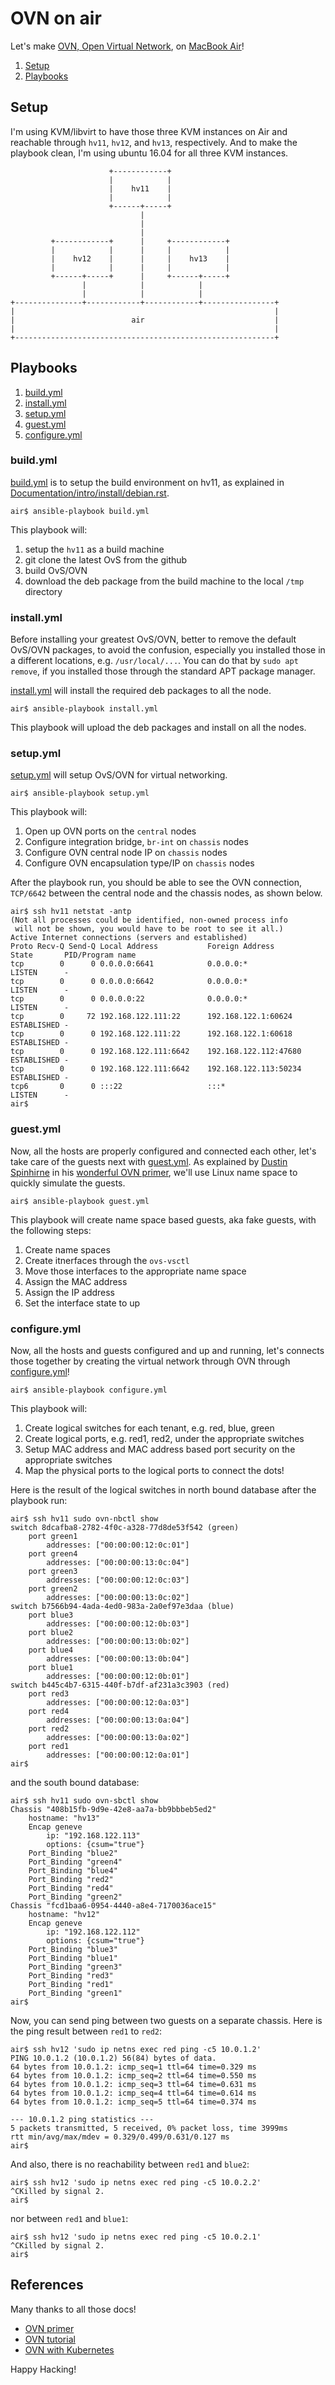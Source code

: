 # OVN on air

Let's make [OVN, Open Virtual Network](http://openvswitch.org/support/dist-docs/ovn-architecture.7.html),
on [MacBook Air](https://github.com/keinohguchi/arch-on-air/blob/master/README.md)!

1. [Setup](#setup)
2. [Playbooks](#playbooks)

## Setup

I'm using KVM/libvirt to have those three KVM instances on Air and
reachable through `hv11`, `hv12`, and `hv13`, respectively.  And
to make the playbook clean, I'm using ubuntu 16.04 for all three
KVM instances.

```
                      +------------+
                      |            |
                      |    hv11    |
                      |            |
                      +------+-----+
                             |
                             |
                             |
         +------------+      |     +------------+
         |            |      |     |            |
         |    hv12    |      |     |    hv13    |
         |            |      |     |            |
         +------+-----+      |     +------+-----+
                |            |            |
                |            |            |
+---------------+------------+------------+----------------+
|                                                          |
|                          air                             |
|                                                          |
+----------------------------------------------------------+
```

## Playbooks

1. [build.yml](#buildyml)
2. [install.yml](#installyml)
3. [setup.yml](#setupyml)
4. [guest.yml](#guestyml)
5. [configure.yml](#configureyml)

### build.yml

[build.yml](build.yml) is to setup the build environment on hv11, as explained in
[Documentation/intro/install/debian.rst](https://github.com/openvswitch/ovs/blob/master/Documentation/intro/install/debian.rst).

```
air$ ansible-playbook build.yml
```

This playbook will:

1. setup the `hv11` as a build machine
2. git clone the latest OvS from the github
3. build OvS/OVN
4. download the deb package from the build machine to the local `/tmp` directory

### install.yml

Before installing your greatest OvS/OVN, better to remove the default OvS/OVN
packages, to avoid the confusion, especially you installed those in a different
locations, e.g. `/usr/local/...`.  You can do that by `sudo apt remove`, if you
installed those through the standard APT package manager.

[install.yml](install.yml) will install the required deb packages to all
the node.

```
air$ ansible-playbook install.yml
```

This playbook will upload the deb packages and install on all the nodes.

### setup.yml

[setup.yml](setup.yml) will setup OvS/OVN for virtual networking.

```
air$ ansible-playbook setup.yml
```

This playbook will:

1. Open up OVN ports on the `central` nodes
2. Configure integration bridge, `br-int` on `chassis` nodes
3. Configure OVN central node IP on `chassis` nodes
4. Configure OVN encapsulation type/IP on `chassis` nodes

After the playbook run, you should be able to see the OVN connection, `TCP/6642`
between the central node and the chassis nodes, as shown below.

```
air$ ssh hv11 netstat -antp
(Not all processes could be identified, non-owned process info
 will not be shown, you would have to be root to see it all.)
Active Internet connections (servers and established)
Proto Recv-Q Send-Q Local Address           Foreign Address         State       PID/Program name
tcp        0      0 0.0.0.0:6641            0.0.0.0:*               LISTEN      -
tcp        0      0 0.0.0.0:6642            0.0.0.0:*               LISTEN      -
tcp        0      0 0.0.0.0:22              0.0.0.0:*               LISTEN      -
tcp        0     72 192.168.122.111:22      192.168.122.1:60624     ESTABLISHED -
tcp        0      0 192.168.122.111:22      192.168.122.1:60618     ESTABLISHED -
tcp        0      0 192.168.122.111:6642    192.168.122.112:47680   ESTABLISHED -
tcp        0      0 192.168.122.111:6642    192.168.122.113:50234   ESTABLISHED -
tcp6       0      0 :::22                   :::*                    LISTEN      -
air$
```

### guest.yml

Now, all the hosts are properly configured and connected each other,
let's take care of the guests next with [guest.yml](guest.yml).
As explained by [Dustin Spinhirne](http://blog.spinhirne) in his
[wonderful OVN primer](http://blog.spinhirne.com/2016/09/a-primer-on-ovn.html),
we'll use Linux name space to quickly simulate the guests.

```
air$ ansible-playbook guest.yml
```

This playbook will create name space based guests, aka fake guests, with the
following steps:

1. Create name spaces
2. Create itnerfaces through the `ovs-vsctl`
3. Move those interfaces to the appropriate name space
4. Assign the MAC address
5. Assign the IP address
6. Set the interface state to up

### configure.yml

Now, all the hosts and guests configured and up and running, let's connects
those together by creating the virtual network through OVN through
[configure.yml](configure.yml)!

```
air$ ansible-playbook configure.yml
```

This playbook will:

1. Create logical switches for each tenant, e.g. red, blue, green
2. Create logical ports, e.g. red1, red2, under the appropriate switches
3. Setup MAC address and MAC address based port security on the appropriate switches
4. Map the physical ports to the logical ports to connect the dots!

Here is the result of the logical switches in north bound database
after the playbook run:

```
air$ ssh hv11 sudo ovn-nbctl show
switch 8dcafba8-2782-4f0c-a328-77d8de53f542 (green)
    port green1
        addresses: ["00:00:00:12:0c:01"]
    port green4
        addresses: ["00:00:00:13:0c:04"]
    port green3
        addresses: ["00:00:00:12:0c:03"]
    port green2
        addresses: ["00:00:00:13:0c:02"]
switch b7566b94-4ada-4ed0-983a-2a0ef97e3daa (blue)
    port blue3
        addresses: ["00:00:00:12:0b:03"]
    port blue2
        addresses: ["00:00:00:13:0b:02"]
    port blue4
        addresses: ["00:00:00:13:0b:04"]
    port blue1
        addresses: ["00:00:00:12:0b:01"]
switch b445c4b7-6315-440f-b7df-af231a3c3903 (red)
    port red3
        addresses: ["00:00:00:12:0a:03"]
    port red4
        addresses: ["00:00:00:13:0a:04"]
    port red2
        addresses: ["00:00:00:13:0a:02"]
    port red1
        addresses: ["00:00:00:12:0a:01"]
air$
```

and the south bound database:

```
air$ ssh hv11 sudo ovn-sbctl show
Chassis "408b15fb-9d9e-42e8-aa7a-bb9bbbeb5ed2"
    hostname: "hv13"
    Encap geneve
        ip: "192.168.122.113"
        options: {csum="true"}
    Port_Binding "blue2"
    Port_Binding "green4"
    Port_Binding "blue4"
    Port_Binding "red2"
    Port_Binding "red4"
    Port_Binding "green2"
Chassis "fcd1baa6-0954-4440-a8e4-7170036ace15"
    hostname: "hv12"
    Encap geneve
        ip: "192.168.122.112"
        options: {csum="true"}
    Port_Binding "blue3"
    Port_Binding "blue1"
    Port_Binding "green3"
    Port_Binding "red3"
    Port_Binding "red1"
    Port_Binding "green1"
air$
```

Now, you can send ping between two guests on a separate
chassis.  Here is the ping result between `red1` to `red2`:

```
air$ ssh hv12 'sudo ip netns exec red ping -c5 10.0.1.2'
PING 10.0.1.2 (10.0.1.2) 56(84) bytes of data.
64 bytes from 10.0.1.2: icmp_seq=1 ttl=64 time=0.329 ms
64 bytes from 10.0.1.2: icmp_seq=2 ttl=64 time=0.550 ms
64 bytes from 10.0.1.2: icmp_seq=3 ttl=64 time=0.631 ms
64 bytes from 10.0.1.2: icmp_seq=4 ttl=64 time=0.614 ms
64 bytes from 10.0.1.2: icmp_seq=5 ttl=64 time=0.374 ms

--- 10.0.1.2 ping statistics ---
5 packets transmitted, 5 received, 0% packet loss, time 3999ms
rtt min/avg/max/mdev = 0.329/0.499/0.631/0.127 ms
air$
```

And also, there is no reachability between `red1` and `blue2`:

```
air$ ssh hv12 'sudo ip netns exec red ping -c5 10.0.2.2'
^CKilled by signal 2.
air$
```

nor between `red1` and `blue1`:

```
air$ ssh hv12 'sudo ip netns exec red ping -c5 10.0.2.1'
^CKilled by signal 2.
air$
```

## References

Many thanks to all those docs!

- [OVN primer](http://blog.spinhirne.com/2016/09/a-primer-on-ovn.html)
- [OVN tutorial](http://openvswitch.org/support/dist-docs-2.5/tutorial/OVN-Tutorial.md.html)
- [OVN with Kubernetes](https://github.com/openvswitch/ovn-kubernetes/blob/master/README.md)

Happy Hacking!
